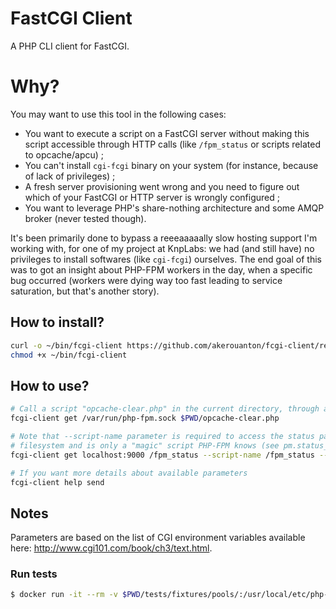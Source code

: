 # FastCGI Client

A PHP CLI client for FastCGI.

# Why?

You may want to use this tool in the following cases:

* You want to execute a script on a FastCGI server without making this script accessible through HTTP calls (like
`/fpm_status` or scripts related to opcache/apcu) ;
* You can't install `cgi-fcgi` binary on your system (for instance, because of lack of privileges) ;
* A fresh server provisioning went wrong and you need to figure out which of your FastCGI or HTTP server is wrongly
configured ;
* You want to leverage PHP's share-nothing architecture and some AMQP broker (never tested though).

It's been primarily done to bypass a reeeaaaaally slow hosting support I'm working with, for one of my project at KnpLabs:
we had (and still have) no privileges to install softwares (like `cgi-fcgi`) ourselves. The end goal of this was to got
an insight about PHP-FPM workers in the day, when a specific bug occurred (workers were dying way too fast leading to
service saturation, but that's another story).

## How to install?

```bash
curl -o ~/bin/fcgi-client https://github.com/akerouanton/fcgi-client/releases/download/v0.1.0/fcgi-client.phar
chmod +x ~/bin/fcgi-client
```

## How to use?

```bash
# Call a script "opcache-clear.php" in the current directory, through a UNIX socket
fcgi-client get /var/run/php-fpm.sock $PWD/opcache-clear.php

# Note that --script-name parameter is required to access the status page because /fpm_status does not exist on your 
# filesystem and is only a "magic" script PHP-FPM knows (see pm.status_path parameter in your pool config)
fcgi-client get localhost:9000 /fpm_status --script-name /fpm_status --qs full --qs json

# If you want more details about available parameters 
fcgi-client help send
```

## Notes

Parameters are based on the list of CGI environment variables available here: http://www.cgi101.com/book/ch3/text.html.

### Run tests

```bash
$ docker run -it --rm -v $PWD/tests/fixtures/pools/:/usr/local/etc/php-fpm.d/ -v $PWD:/app -v $PWD/.docker/entrypoint:/entrypoint --entrypoint /entrypoint -w /app php:7.0-fpm vendor/bin/phpunit tests/ 
```

